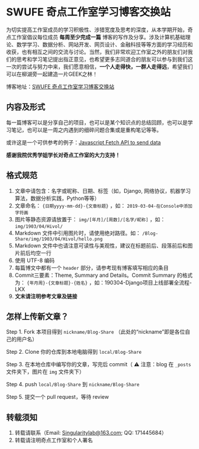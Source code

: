 # SWUFE 奇点工作室学习博客交换站

为切实提高工作室成员的学习积极性、涉猎宽度及思考的深度，从本学期开始，奇点工作室倡议每位成员 **每周至少完成一篇** 博客的写作及分享。涉及计算机基础理论、数学学习、数据分析、网站开发、网页设计、金融科技等等方面的学习经历和收获，也有相互之间的交流与讨论。当然，我们非常欢迎工作室之外的朋友们对我们的思考和学习笔记提出指正意见，也希望更多志同道合的朋友可以参与到我们这一次的尝试与努力中来，我们愿意相信，**一个人走得快，一群人走得远**，希望我们可以在柳湖旁一起建造一片GEEK之林！

博客地址：[SWUFE 奇点工作室学习博客交换站](https://singularity-lab.github.io/Blog-Share)

## 内容及形式

每一篇博客可以是分享自己的项目，也可以是某个知识点的总结回顾，也可以是学习笔记，也可以是一周之内遇到的细碎问题合集或是重构笔记等等。

或许这是一个可供参考的例子：[Javascript Fetch API to send data](https://medium.com/@whole9681/8c2b1dedaba)

**感谢我院优秀学姐学长对奇点工作室的大力支持！**

## 格式规范

1. 文章中请包含：名字或昵称、日期、标签（如，Django, 网络协议，机器学习算法，数据分析实践，Python等等）
2. 文章命名： `{日期yyyy-mm-dd}-{文章标题}` ，如： `2019-03-04-在Console中添加字符画`
3. 图片等静态资源请放置于： `img/[年月]/[周数]/[名字/昵称]` ，如： `img/1903/04/Hivol/`
4. Markdown 文件中引用图片时，请使用绝对路径。如： `/Blog-Share/img/1903/04/Hivol/hello.png`
5. Markdown 文件中也请注意可读性与美观性，建议在标题前后、段落前后和图片前后均空一行
6. 使用 UTF-8 编码
7. 每篇博文中都有一个 `header` 部分，请参考现有博客填写相应的条目
8. Commit三要素：Theme, Summary and Details。Commit Summary 的格式为： `{年月周}-{文章标题}-{姓名}` ，如：190304-Django项目上线部署全流程-LKX
9. **文末请注明参考文章及链接**

## 怎样上传新文章？

Step 1. Fork 本项目得到 `nickname/Blog-Share` （此处的“nickname”即是各位自己的用户名）

Step 2. Clone 你的仓库到本地电脑得到 `local/Blog-Share`

Step 3. 在本地仓库中编写你的文章，写完后 commit（ ⚠️ 注意：blog 在 `_posts` 文件夹下，图片在 `img` 文件夹下）

Step 4. push `local/Blog-Share` 到 `nickname/Blog-Share`

Step 5. 提交一个 pull request，等待 review

## 转载须知

1. 转载请联系（Email: Singularitylab@163.com; QQ: 171445684）
2. 转载请注明奇点工作室和个人署名
